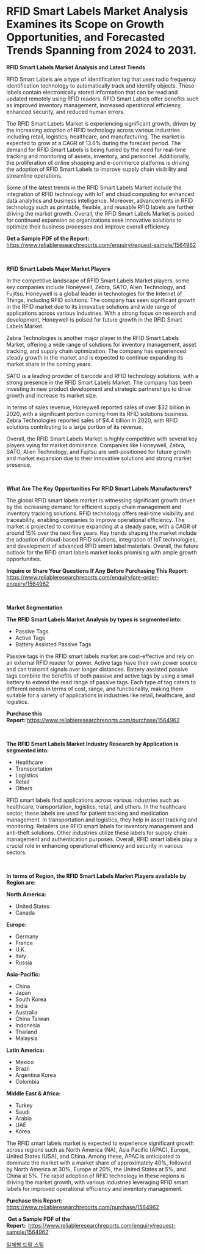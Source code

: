 <p><h1>RFID Smart Labels Market Analysis Examines its Scope on Growth Opportunities, and Forecasted Trends Spanning from 2024 to 2031.</h1></p><p><strong>RFID Smart Labels Market Analysis and Latest Trends</strong></p>
<p><p>RFID Smart Labels are a type of identification tag that uses radio frequency identification technology to automatically track and identify objects. These labels contain electronically stored information that can be read and updated remotely using RFID readers. RFID Smart Labels offer benefits such as improved inventory management, increased operational efficiency, enhanced security, and reduced human errors.</p><p>The RFID Smart Labels Market is experiencing significant growth, driven by the increasing adoption of RFID technology across various industries including retail, logistics, healthcare, and manufacturing. The market is expected to grow at a CAGR of 13.6% during the forecast period. The demand for RFID Smart Labels is being fueled by the need for real-time tracking and monitoring of assets, inventory, and personnel. Additionally, the proliferation of online shopping and e-commerce platforms is driving the adoption of RFID Smart Labels to improve supply chain visibility and streamline operations.</p><p>Some of the latest trends in the RFID Smart Labels Market include the integration of RFID technology with IoT and cloud computing for enhanced data analytics and business intelligence. Moreover, advancements in RFID technology such as printable, flexible, and reusable RFID labels are further driving the market growth. Overall, the RFID Smart Labels Market is poised for continued expansion as organizations seek innovative solutions to optimize their business processes and improve overall efficiency.</p></p>
<p><strong>Get a Sample PDF of the Report:&nbsp;</strong> <a href="https://www.reliableresearchreports.com/enquiry/request-sample/1564962">https://www.reliableresearchreports.com/enquiry/request-sample/1564962</a></p>
<p>&nbsp;</p>
<p><strong>RFID Smart Labels Major Market Players</strong></p>
<p><p>In the competitive landscape of RFID Smart Labels Market players, some key companies include Honeywell, Zebra, SATO, Alien Technology, and Fujitsu. Honeywell is a global leader in technologies for the Internet of Things, including RFID solutions. The company has seen significant growth in the RFID market due to its innovative solutions and wide range of applications across various industries. With a strong focus on research and development, Honeywell is poised for future growth in the RFID Smart Labels Market.</p><p>Zebra Technologies is another major player in the RFID Smart Labels Market, offering a wide range of solutions for inventory management, asset tracking, and supply chain optimization. The company has experienced steady growth in the market and is expected to continue expanding its market share in the coming years.</p><p>SATO is a leading provider of barcode and RFID technology solutions, with a strong presence in the RFID Smart Labels Market. The company has been investing in new product development and strategic partnerships to drive growth and increase its market size.</p><p>In terms of sales revenue, Honeywell reported sales of over $32 billion in 2020, with a significant portion coming from its RFID solutions business. Zebra Technologies reported sales of $4.4 billion in 2020, with RFID solutions contributing to a large portion of its revenue.</p><p>Overall, the RFID Smart Labels Market is highly competitive with several key players vying for market dominance. Companies like Honeywell, Zebra, SATO, Alien Technology, and Fujitsu are well-positioned for future growth and market expansion due to their innovative solutions and strong market presence.</p></p>
<p>&nbsp;</p>
<p><strong>What Are The Key Opportunities For RFID Smart Labels Manufacturers?</strong></p>
<p><p>The global RFID smart labels market is witnessing significant growth driven by the increasing demand for efficient supply chain management and inventory tracking solutions. RFID technology offers real-time visibility and traceability, enabling companies to improve operational efficiency. The market is projected to continue expanding at a steady pace, with a CAGR of around 15% over the next five years. Key trends shaping the market include the adoption of cloud-based RFID solutions, integration of IoT technologies, and development of advanced RFID smart label materials. Overall, the future outlook for the RFID smart labels market looks promising with ample growth opportunities.</p></p>
<p><strong>Inquire or Share Your Questions If Any Before Purchasing This Report:</strong> <a href="https://www.reliableresearchreports.com/enquiry/pre-order-enquiry/1564962">https://www.reliableresearchreports.com/enquiry/pre-order-enquiry/1564962</a></p>
<p>&nbsp;</p>
<p><strong>Market Segmentation</strong></p>
<p><strong>The RFID Smart Labels Market Analysis by types is segmented into:</strong></p>
<p><ul><li>Passive Tags</li><li>Active Tags</li><li>Battery Assisted Passive Tags</li></ul></p>
<p><p>Passive tags in the RFID smart labels market are cost-effective and rely on an external RFID reader for power. Active tags have their own power source and can transmit signals over longer distances. Battery assisted passive tags combine the benefits of both passive and active tags by using a small battery to extend the read range of passive tags. Each type of tag caters to different needs in terms of cost, range, and functionality, making them suitable for a variety of applications in industries like retail, healthcare, and logistics.</p></p>
<p><strong>Purchase this Report:&nbsp;</strong><a href="https://www.reliableresearchreports.com/purchase/1564962">https://www.reliableresearchreports.com/purchase/1564962</a></p>
<p>&nbsp;</p>
<p><strong>The RFID Smart Labels Market Industry Research by Application is segmented into:</strong></p>
<p><ul><li>Healthcare</li><li>Transportation</li><li>Logistics</li><li>Retail</li><li>Others</li></ul></p>
<p><p>RFID smart labels find applications across various industries such as healthcare, transportation, logistics, retail, and others. In the healthcare sector, these labels are used for patient tracking and medication management. In transportation and logistics, they help in asset tracking and monitoring. Retailers use RFID smart labels for inventory management and anti-theft solutions. Other industries utilize these labels for supply chain management and authentication purposes. Overall, RFID smart labels play a crucial role in enhancing operational efficiency and security in various sectors.</p></p>
<p>&nbsp;</p>
<p><strong>In terms of Region, the RFID Smart Labels Market Players available by Region are:</strong></p>
<p>
    <p> <strong> North America: </strong>
        <ul>
            <li>United States</li>
            <li>Canada</li>
        </ul>
        </p> 
    <p> <strong> Europe: </strong>
        <ul>
            <li>Germany</li>
            <li>France</li>
            <li>U.K.</li>
            <li>Italy</li>
            <li>Russia</li>
        </ul>
        </p> 
    <p> <strong> Asia-Pacific: </strong>
        <ul>
            <li>China</li>
            <li>Japan</li>
            <li>South Korea</li>
            <li>India</li>
            <li>Australia</li>
            <li>China Taiwan</li>
            <li>Indonesia</li>
            <li>Thailand</li>
            <li>Malaysia</li>
        </ul>
        </p> 
    <p> <strong> Latin America: </strong>
        <ul>
            <li>Mexico</li>
            <li>Brazil</li>
            <li>Argentina Korea</li>
            <li>Colombia</li>
        </ul>
        </p> 
    <p> <strong> Middle East & Africa: </strong>
        <ul>
            <li>Turkey</li>
            <li>Saudi</li>
            <li>Arabia</li>
            <li>UAE</li>
            <li>Korea</li>
        </ul>
    </p>
    </p>
<p><p>The RFID smart labels market is expected to experience significant growth across regions such as North America (NA), Asia Pacific (APAC), Europe, United States (USA), and China. Among these, APAC is anticipated to dominate the market with a market share of approximately 40%, followed by North America at 30%, Europe at 20%, the United States at 5%, and China at 5%. The rapid adoption of RFID technology in these regions is driving the market growth, with various industries leveraging RFID smart labels for improved operational efficiency and inventory management.</p></p>
<p><strong>Purchase this Report: </strong><a href="https://www.reliableresearchreports.com/purchase/1564962">https://www.reliableresearchreports.com/purchase/1564962</a></p>
<p>&nbsp;<strong>Get a Sample PDF of the Report:&nbsp;&nbsp;</strong><a href="https://www.reliableresearchreports.com/enquiry/request-sample/1564962">https://www.reliableresearchreports.com/enquiry/request-sample/1564962</a></p>
<p><strong></strong></p>
<p><p><a href="https://github.com/qpfbabw35734906/Market-Research-Report-List-1/blob/main/46365825369.md">일체형 드릴 스틸</a></p></p>